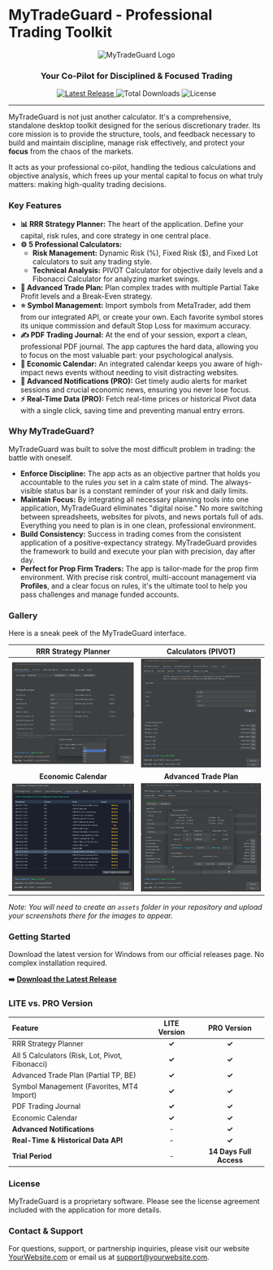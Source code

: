 # MyTradeGuard - Professional Trading Toolkit

<p align="center">
  <img src="https://mytradeguard.com/images/logo.png" alt="MyTradeGuard Logo" width="150"/>
</p>

<h3 align="center">Your Co-Pilot for Disciplined & Focused Trading</h3>

<p align="center">
  <a href="https://github.com/SmartVibeCodes/mytradeguard/releases/latest">
    <img src="https://img.shields.io/github/v/release/SmartVibeCodes/mytradeguard?style=for-the-badge" alt="Latest Release">
  </a>
  <img src="https://img.shields.io/github/downloads/SmartVibeCodes/mytradeguard/total?style=for-the-badge&color=blue" alt="Total Downloads">
  <img src="https://img.shields.io/badge/License-Proprietary-red.svg?style=for-the-badge" alt="License">
</p>

---

MyTradeGuard is not just another calculator. It's a comprehensive, standalone desktop toolkit designed for the serious discretionary trader. Its core mission is to provide the structure, tools, and feedback necessary to build and maintain discipline, manage risk effectively, and protect your **focus** from the chaos of the markets.

It acts as your professional co-pilot, handling the tedious calculations and objective analysis, which frees up your mental capital to focus on what truly matters: making high-quality trading decisions.

### Key Features

* **📊 RRR Strategy Planner:** The heart of the application. Define your capital, risk rules, and core strategy in one central place.
* **⚙️ 5 Professional Calculators:**
    * **Risk Management:** Dynamic Risk (%), Fixed Risk ($), and Fixed Lot calculators to suit any trading style.
    * **Technical Analysis:** PIVOT Calculator for objective daily levels and a Fibonacci Calculator for analyzing market swings.
* **🚀 Advanced Trade Plan:** Plan complex trades with multiple Partial Take Profit levels and a Break-Even strategy.
* **⭐ Symbol Management:** Import symbols from MetaTrader, add them from our integrated API, or create your own. Each favorite symbol stores its unique commission and default Stop Loss for maximum accuracy.
* **✍️ PDF Trading Journal:** At the end of your session, export a clean, professional PDF journal. The app captures the hard data, allowing you to focus on the most valuable part: your psychological analysis.
* **📅 Economic Calendar:** An integrated calendar keeps you aware of high-impact news events without needing to visit distracting websites.
* **🔔 Advanced Notifications (PRO):** Get timely audio alerts for market sessions and crucial economic news, ensuring you never lose focus.
* **⚡ Real-Time Data (PRO):** Fetch real-time prices or historical Pivot data with a single click, saving time and preventing manual entry errors.

### Why MyTradeGuard?

MyTradeGuard was built to solve the most difficult problem in trading: the battle with oneself.

* **Enforce Discipline:** The app acts as an objective partner that holds you accountable to the rules *you* set in a calm state of mind. The always-visible status bar is a constant reminder of your risk and daily limits.
* **Maintain Focus:** By integrating all necessary planning tools into one application, MyTradeGuard eliminates "digital noise." No more switching between spreadsheets, websites for pivots, and news portals full of ads. Everything you need to plan is in one clean, professional environment.
* **Build Consistency:** Success in trading comes from the consistent application of a positive-expectancy strategy. MyTradeGuard provides the framework to build and execute your plan with precision, day after day.
* **Perfect for Prop Firm Traders:** The app is tailor-made for the prop firm environment. With precise risk control, multi-account management via **Profiles**, and a clear focus on rules, it's the ultimate tool to help you pass challenges and manage funded accounts.

### Gallery

Here is a sneak peek of the MyTradeGuard interface.

| RRR Strategy Planner | Calculators (PIVOT) |
| :---: | :---: |
| ![RRR Strategy Planner](https://raw.githubusercontent.com/SmartVibeCodes/mytradeguard/main/assets/RRR_Strategy.webp) | ![PIVOT Calculator](https://raw.githubusercontent.com/SmartVibeCodes/mytradeguard/main/assets/pivots_populated.webp) |
| **Economic Calendar** | **Advanced Trade Plan** |
| ![Economic Calendar](https://raw.githubusercontent.com/SmartVibeCodes/mytradeguard/main/assets/Economic_Calendar.webp) | ![Advanced Trade Plan](https://raw.githubusercontent.com/SmartVibeCodes/mytradeguard/main/assets/Advanced_Calculator.webp) |

*Note: You will need to create an `assets` folder in your repository and upload your screenshots there for the images to appear.*

### Getting Started

Download the latest version for Windows from our official releases page. No complex installation required.

**➡️ [Download the Latest Release](https://github.com/SmartVibeCodes/mytradeguard/releases)**

### LITE vs. PRO Version

| Feature | LITE Version | PRO Version |
| :--- | :---: | :---: |
| RRR Strategy Planner | **✓** | **✓** |
| All 5 Calculators (Risk, Lot, Pivot, Fibonacci) | **✓** | **✓** |
| Advanced Trade Plan (Partial TP, BE) | **✓** | **✓** |
| Symbol Management (Favorites, MT4 Import) | **✓** | **✓** |
| PDF Trading Journal | **✓** | **✓** |
| Economic Calendar | **✓** | **✓** |
| **Advanced Notifications** | - | **✓** |
| **Real-Time & Historical Data API** | - | **✓** |
| **Trial Period** | - | **14 Days Full Access** |

### License

MyTradeGuard is a proprietary software. Please see the license agreement included with the application for more details.

### Contact & Support

For questions, support, or partnership inquiries, please visit our website [YourWebsite.com](https://yourwebsite.com) or email us at [support@yourwebsite.com](mailto:support@yourwebsite.com).
